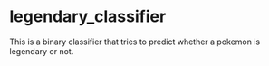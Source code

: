 # legendary_classifier
This is a binary classifier that tries to predict whether a pokemon is legendary or not.
